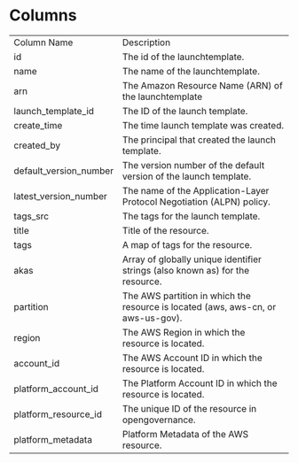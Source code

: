 # Columns  

<table>
	<tr><td>Column Name</td><td>Description</td></tr>
	<tr><td>id</td><td>The id of the launchtemplate.</td></tr>
	<tr><td>name</td><td>The name of the launchtemplate.</td></tr>
	<tr><td>arn</td><td>The Amazon Resource Name (ARN) of the launchtemplate</td></tr>
	<tr><td>launch_template_id</td><td>The ID of the launch template.</td></tr>
	<tr><td>create_time</td><td>The time launch template was created.</td></tr>
	<tr><td>created_by</td><td>The principal that created the launch template.</td></tr>
	<tr><td>default_version_number</td><td>The version number of the default version of the launch template.</td></tr>
	<tr><td>latest_version_number</td><td>The name of the Application-Layer Protocol Negotiation (ALPN) policy.</td></tr>
	<tr><td>tags_src</td><td>The tags for the launch template.</td></tr>
	<tr><td>title</td><td>Title of the resource.</td></tr>
	<tr><td>tags</td><td>A map of tags for the resource.</td></tr>
	<tr><td>akas</td><td>Array of globally unique identifier strings (also known as) for the resource.</td></tr>
	<tr><td>partition</td><td>The AWS partition in which the resource is located (aws, aws-cn, or aws-us-gov).</td></tr>
	<tr><td>region</td><td>The AWS Region in which the resource is located.</td></tr>
	<tr><td>account_id</td><td>The AWS Account ID in which the resource is located.</td></tr>
	<tr><td>platform_account_id</td><td>The Platform Account ID in which the resource is located.</td></tr>
	<tr><td>platform_resource_id</td><td>The unique ID of the resource in opengovernance.</td></tr>
	<tr><td>platform_metadata</td><td>Platform Metadata of the AWS resource.</td></tr>
</table>